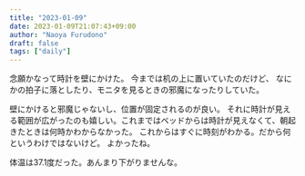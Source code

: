 ```yaml
---
title: "2023-01-09"
date: 2023-01-09T21:07:43+09:00
author: "Naoya Furudono"
draft: false
tags: ["daily"]
---
```


念願かなって時計を壁にかけた。
今までは机の上に置いていたのだけど、
なにかの拍子に落としたり、モニタを見るときの邪魔になったりしていた。

壁にかけると邪魔じゃないし、位置が固定されるのが良い。
それに時計が見える範囲が広がったのも嬉しい。これまではベッドからは時計が見えなくて、朝起きたときは何時かわからなかった。
これからはすぐに時刻がわかる。だから何というわけではないけど。
よかったね。

体温は37.1度だった。あんまり下がりませんな。

